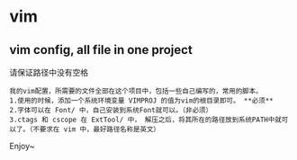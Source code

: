 vim
===

vim config, all file in one project
------------------------------------
请保证路径中没有空格

	我的vim配置，所需要的文件全部在这个项目中，包括一些自己编写的，常用的脚本。
	1.使用的时候，添加一个系统环境变量 VIMPROJ 的值为vim的根目录即可。 **必须**
	2.字体可以在 Font/ 中，自己安装到系统Font就可以。（非必须）
	3.ctags 和 cscope 在 ExtTool/ 中， 解压之后，将其所在的路径放到系统PATH中就可以了。（不要求在 vim 中，最好路径名称是英文）
Enjoy~
